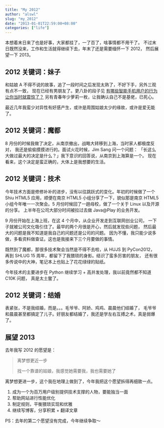 ```yaml
---
title: "My 2012"
author: "alswl"
slug: "my_2012"
date: "2013-01-01T22:59:00+08:00"
categories: ["life"]
---
```



本想着末日来了也是好事，大家都挂了，一了百了，啥事情都不用干了。
不过末日既然没来，工作和生活就得继续下去，年末了还是需要缅怀一下 2012，
然后展望一下 2013。

<!-- more -->

## 2012 关键词：妹子

和姑娘 A 不得不说的故事，追了一段时间之后发现太熟了，不好下手，另外三观有点不一致，
现在已经有男朋友了。更八卦的段子见
[有哪些智能手机用户的行为让你当时就震惊了？](http://www.zhihu.com/question/20105731/answer/13994954)
另有青春年少萝莉一枚，让我确认自己不是基佬，已死心。

最近几年我蛮少对异性有好感产生，或许是周围姑娘太少的缘故，或许是爱无能了。

## 2012 关键词：魔都

8 月份的时候我做了决定，从南京撤出，战略大转移到上海，当时家人都极度反对，
我还是偷偷摸摸进行的。面试火花时候，Jim Sang 问一个问题：
「长这么大做过最大的决定是什么？」我下意识的回答说，从南京到上海算是一个。
现在看来，这个决定是蛮正确的，大体上是我想要的生活。

## 2012 关键词：技术

今年技术方面是修修补补的进步，没有以往跳跃式的变化。年初的时候做了一个
Shiu HTML5 应用，顺便在南京 HTML5 小组分享了一下，貌似那是南京 HTML5
小组今年唯一一次聚会。5 月份时候回了一趟母校，做了一个关于 Linux 以及开源的分享。
上半年在公司大部分时间被拉过去做 Java@Play 的业务开发。

9 月份开始在上海上班，在这 4 个月中，从企业开发走到互联网创业公司，
一下子就被公司文化吸引住了。最早的两个月很是开心，然后就发现些问题，
然后最大的问题是我不知道是我自己的问题还是公司的问题。
因为不懂，我只能少说多做，多看资料做查证。这也是我接来下三个月要做的事情。

既然到了魔都，那很多技术聚会当然是不得不去啦，从 HUJS 到 PyCon2012，
再到 SHLUG 15 周年，都留下了我猥琐的身影。结识了蛮多厉害的朋友，
还有很多传说中的大神，笔记本上也贴上了花花绿绿的贴纸。

今年技术的主要进步在 Python 继续学习 + 高并发处理，我以前竟然都不知道 C10K 问题，
真是太土鳖了。

## 2012 关键词：结婚

表紧张，不是我结婚，而是。。。毛爷爷、阿娇、鸡鸡、晨晨他们结婚了，
毛爷爷和晨晨甚至都搞定了儿子。好朋友都结婚了，我还是学左右互搏之术，真是弱爆了。

## 展望 2013

去年我写 2012 的愿望是：

> 离梦想更近一步
> 
> 找一个靠谱的姑娘，我感觉她需要我，我也需要她了

离梦想更进一步，这个我在地理上做到了，今年我把这个愿望拆得再细致一点。

1. 成为一个为百万用户级别提供技术支撑的人物，要能独当一面
1. 帮助网站进行性能优化
1. 制定规则，平衡猥琐实现和优雅
1. 继续写博客，分享积累 + 翻译文章

PS：去年的第二个愿望没有完成，今年继续争取～

